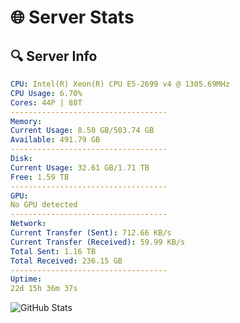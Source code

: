 # 🌐 Server Stats
## 🔍 Server Info
```yaml
CPU: Intel(R) Xeon(R) CPU E5-2699 v4 @ 1305.69MHz
CPU Usage: 6.70%
Cores: 44P | 88T
-----------------------------------
Memory:
Current Usage: 8.50 GB/503.74 GB
Available: 491.79 GB
-----------------------------------
Disk:
Current Usage: 32.61 GB/1.71 TB
Free: 1.59 TB
-----------------------------------
GPU:
No GPU detected
-----------------------------------
Network:
Current Transfer (Sent): 712.66 KB/s
Current Transfer (Received): 59.99 KB/s
Total Sent: 1.16 TB
Total Received: 236.15 GB
-----------------------------------
Uptime:
22d 15h 36m 37s
```
![GitHub Stats](https://img.shields.io/badge/Updated-2025-05-12_08:45:25-blue)
